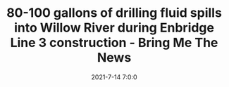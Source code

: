 ---
"title": "80-100 gallons of drilling fluid spills into Willow River during Enbridge Line 3 construction - Bring Me The News"
"date": "2021-7-14 7:0:0"
"feed_name": "GOOGLENEWS"
"feed_website": "https://news.google.com/search?q=drilling%2Bincident&hl=en-US&gl=US&ceid=US:en"
"feed_rss": "https://news.google.com/rss/search?q=drilling%2Bincident&hl=en-US&gl=US&ceid=US:en"
"link": "https://bringmethenews.com/minnesota-news/80-100-gallons-of-drilling-fluid-spills-into-willow-river-during-enbridge-line-3-construction"
"file": "_posts/2021-7-14-7-0-0_GOOGLENEWS_cecc395bbb3ee4ce5d80126d14af5862bedd89e4.md"
"accident": "0"
"drilling": "0"
---